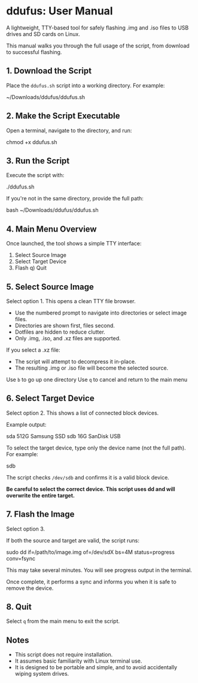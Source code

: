 # ddufus: User Manual

A lightweight, TTY-based tool for safely flashing .img and .iso files to USB drives and SD cards on Linux.

This manual walks you through the full usage of the script, from download to successful flashing.

## 1. Download the Script

Place the `ddufus.sh` script into a working directory. For example:

~/Downloads/ddufus/ddufus.sh

## 2. Make the Script Executable

Open a terminal, navigate to the directory, and run:

chmod +x ddufus.sh

## 3. Run the Script

Execute the script with:

./ddufus.sh

If you're not in the same directory, provide the full path:

bash ~/Downloads/ddufus/ddufus.sh

## 4. Main Menu Overview

Once launched, the tool shows a simple TTY interface:

1) Select Source Image 
2) Select Target Device 
3) Flash 
q) Quit

## 5. Select Source Image

Select option 1. This opens a clean TTY file browser.

- Use the numbered prompt to navigate into directories or select image files.
- Directories are shown first, files second.
- Dotfiles are hidden to reduce clutter.
- Only .img, .iso, and .xz files are supported.

If you select a .xz file:
- The script will attempt to decompress it in-place.
- The resulting .img or .iso file will become the selected source.

Use `b` to go up one directory 
Use `q` to cancel and return to the main menu

## 6. Select Target Device

Select option 2. This shows a list of connected block devices.

Example output:

sda   512G   Samsung SSD 
sdb   16G    SanDisk USB 

To select the target device, type only the device name (not the full path). For example:

sdb

The script checks `/dev/sdb` and confirms it is a valid block device.

**Be careful to select the correct device. This script uses dd and will overwrite the entire target.**

## 7. Flash the Image

Select option 3.

If both the source and target are valid, the script runs:

sudo dd if=/path/to/image.img of=/dev/sdX bs=4M status=progress conv=fsync

This may take several minutes. You will see progress output in the terminal.

Once complete, it performs a sync and informs you when it is safe to remove the device.

## 8. Quit

Select `q` from the main menu to exit the script.

## Notes

- This script does not require installation.
- It assumes basic familiarity with Linux terminal use.
- It is designed to be portable and simple, and to avoid accidentally wiping system drives.


